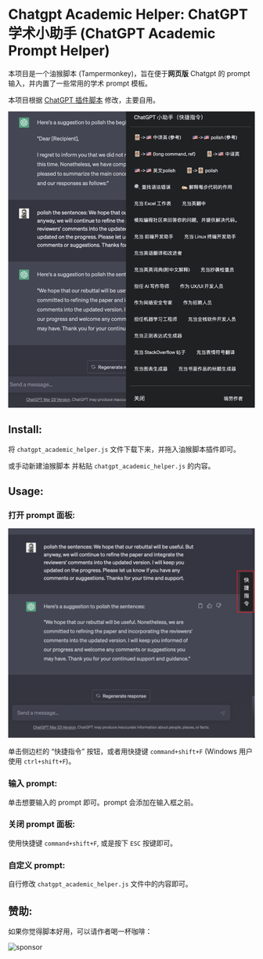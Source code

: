 # Chatgpt Academic Helper: ChatGPT 学术小助手 (ChatGPT Academic Prompt Helper)

本项目是一个油猴脚本 (Tampermonkey)，旨在便于**网页版** Chatgpt 的 prompt 输入，并内置了一些常用的学术 prompt 模板。

本项目根据 [ChatGPT 插件脚本](https://github.com/winchesHe/chatGPT-prompt-scripts) 修改，主要自用。

![功能界面展示](figs/fig2.png)

<!-- <img src=figs/fig2.png alt="功能界面展示" width="500"> -->

## Install:

将 `chatgpt_academic_helper.js` 文件下载下来，并拖入油猴脚本插件即可。

或手动新建油猴脚本 并粘贴 `chatgpt_academic_helper.js` 的内容。

## Usage:

### 打开 prompt 面板:

![功能界面展示](figs/fig1.png)

<!-- <img src=figs/fig1.png alt="快捷指令按钮位置" width="500"> -->

单击侧边栏的 “快捷指令” 按钮，或者用快捷键 `command+shift+F` (Windows 用户使用 `ctrl+shift+F`)。

### 输入 prompt:

单击想要输入的 prompt 即可。prompt 会添加在输入框之前。

### 关闭 prompt 面板:

使用快捷键 `command+shift+F`, 或是按下 `ESC` 按键即可。

### 自定义 prompt:

自行修改 `chatgpt_academic_helper.js` 文件中的内容即可。

## 赞助:

如果你觉得脚本好用，可以请作者喝一杯咖啡：

![sponsor](https://gitee.com/Zinyy/pictures/raw/master/pic_receive.jpg)
